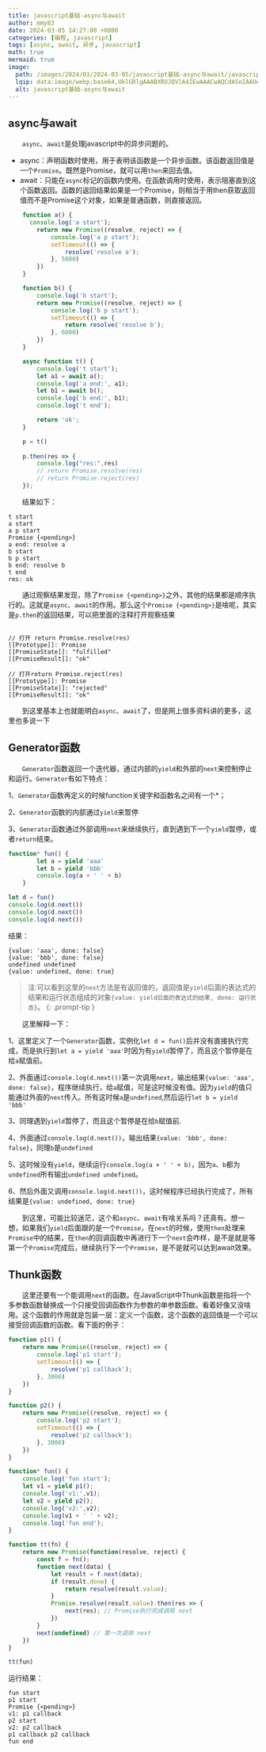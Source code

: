 ```yaml
---
title: javascript基础-async与await
author: mmy83
date: 2024-03-05 14:27:00 +0800
categories: [编程, javascript]
tags: [async, await, 异步, javascript]
math: true
mermaid: true
image:
  path: /images/2024/03/2024-03-05/javascript基础-async与await/javascript基础-async与await-00.webp
  lqip: data:image/webp;base64,UklGRlgAAABXRUJQVlA4IEwAAACwAQCdASoIAAUAAUAmJZgCdADzes2gAP6t+soCze+jhfMw/h1Vdz/MmzokpHdi/Fou7dcpQbmVY8Wz3Vs0mKc8twSXoYWYbpYhIAAA
  alt: javascript基础-async与await
---
```


## async与await

&emsp;&emsp;```async```、```await```是处理javascript中的异步问题的。

+ async：声明函数时使用，用于表明该函数是一个异步函数。该函数返回值是一个```Promise```。既然是Promise，就可以用```then```来回去值。
+ await：只能在```async```标记的函数内使用。在函数调用时使用，表示阻塞直到这个函数返回。函数的返回结果如果是一个Promise，则相当于用then获取返回值而不是Promise这个对象，如果是普通函数，则直接返回。

```javascript
    function a() {
      console.log('a start');
        return new Promise((resolve, reject) => {
            console.log('a p start');
            setTimeout(() => {
                resolve('resolve a');
            }, 5000)
        })
    }

    function b() {
        console.log('b start');
        return new Promise((resolve, reject) => {
            console.log('b p start');
            setTimeout(() => {
                return resolve('resolve b');
            }, 6000)
        })
    }

    async function t() {
        console.log('t start');
        let a1 = await a();
        console.log('a end:', a1);
        let b1 = await b();
        console.log('b end:', b1);
        console.log('t end');

        return 'ok';
    }

    p = t()
    
    p.then(res => {
        console.log("res:",res)
        // return Promise.resolve(res)
        // return Promise.reject(res)
    });

```

&emsp;&emsp;结果如下：

```console
t start
a start
a p start
Promise {<pending>}
a end: resolve a
b start
b p start
b end: resolve b
t end
res: ok
```

&emsp;&emsp;通过观察结果发现，除了```Promise {<pending>}```之外，其他的结果都是顺序执行的。这就是```async```、```await```的作用。那么这个```Promise {<pending>}```是啥呢，其实是```p.then```的返回结果，可以把里面的注释打开观察结果

```console

// 打开 return Promise.resolve(res)
[[Prototype]]: Promise
[[PromiseState]]: "fulfilled"
[[PromiseResult]]: "ok"

// 打开return Promise.reject(res)
[[Prototype]]: Promise
[[PromiseState]]: "rejected"
[[PromiseResult]]: "ok"

```

&emsp;&emsp;到这里基本上也就能明白```async```、```await```了，但是网上很多资料讲的更多，这里也多说一下

## Generator函数

&emsp;&emsp;```Generator```函数返回一个迭代器，通过内部的```yield```和外部的```next```来控制停止和运行。```Generator```有如下特点：

1、```Generator```函数再定义的时候function关键字和函数名之间有一个*；

2、```Generator```函数的内部通过```yield```来暂停

3、```Generator```函数通过外部调用```next```来继续执行，直到遇到下一个```yield```暂停，或者```return```结束。

```javascript
function* fun() {
        let a = yield 'aaa'
        let b = yield 'bbb'
        console.log(a + ' ' + b)
    }

let d = fun()
console.log(d.next())
console.log(d.next())
console.log(d.next())
```

结果：

```console
{value: 'aaa', done: false}
{value: 'bbb', done: false}
undefined undefined
{value: undefined, done: true}
```

> 注:可以看到这里的```next```方法是有返回值的，返回值是```yield```后面的表达式的结果和运行状态组成的对象```{value: yield后面的表达式的结果, done: 运行状态}```。
{: .prompt-tip }

&emsp;&emsp;这里解释一下：

1、这里定义了一个```Generator```函数，实例化```let d = fun()```后并没有直接执行完成，而是执行到```let a = yield 'aaa'```时因为有```yield```暂停了，而且这个暂停是在给```a```赋值前。

2、外面通过```console.log(d.next())```第一次调用```next```，输出结果```{value: 'aaa', done: false}```，程序继续执行，给```a```赋值，可是这时候没有值。因为```yield```的值只能通过外面的```next```传入。所有这时候```a```是```undefined```,然后运行```let b = yield 'bbb'```

3、同理遇到```yield```暂停了，而且这个暂停是在给```b```赋值前.

4、外面通过```console.log(d.next())```，输出结果```{value: 'bbb', done: false}```，同理```b```是```undefined```

5、这时候没有```yield```，继续运行```console.log(a + ' ' + b)```，因为```a```、```b```都为```undefined```所有输出```undefined undefined```。

6、然后外面又调用```console.log(d.next())```，这时候程序已经执行完成了，所有结果是```{value: undefined, done: true}```

&emsp;&emsp;到这里，可能比较迷茫，这个和```async```、```await```有啥关系吗？还真有。想一想，如果我们```yield```后面跟的是一个```Promise```，在```next```的时候，使用```then```处理来```Promise```中的结果，在```then```的回调函数中再进行下一个```next```会咋样，是不是就是等第一个```Promise```完成后，继续执行下一个```Promise```，是不是就可以达到await效果。

## Thunk函数

&emsp;&emsp;这里还要有一个能调用```next```的函数。在JavaScript中Thunk函数是指将一个多参数函数替换成一个只接受回调函数作为参数的单参数函数。看着好像又没啥用。这个函数的作用就是包装一层：定义一个函数，这个函数的返回值是一个可以接受回调函数的函数。看下面的例子：

```javascript
function p1() {
    return new Promise((resolve, reject) => {
        console.log('p1 start');
        setTimeout(() => {
            resolve('p1 callback');
        }, 3000)
    })
}

function p2() {
    return new Promise((resolve, reject) => {
        console.log('p2 start');
        setTimeout(() => {
            resolve('p2 callback');
        }, 3000)
    })
}

function* fun() {
    console.log('fun start');
    let v1 = yield p1();
    console.log('v1:',v1);
    let v2 = yield p2();
    console.log('v2:',v2);
    console.log(v1 + ' ' + v2);
    console.log('fun end');
}

function tt(fn) {
    return new Promise(function(resolve, reject) {
        const f = fn();
        function next(data) {
            let result = f.next(data);
            if (result.done) {
                return resolve(result.value);
            }
            Promise.resolve(result.value).then(res => {
                next(res); // Promise执行完成调用 next
            })
        }
        next(undefined) // 第一次调用 next
    })
}

tt(fun)

```

运行结果：

```console
fun start
p1 start
Promise {<pending>}
v1: p1 callback
p2 start
v2: p2 callback
p1 callback p2 callback
fun end
```
